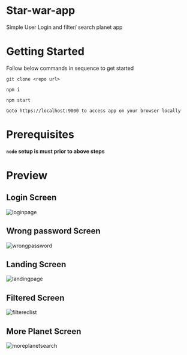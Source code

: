 # Star-war-app
Simple User Login and filter/ search planet app

# Getting Started
Follow below commands in sequence to get started
```
git clone <repo url>

npm i

npm start

Goto https://localhost:9000 to access app on your browser locally

```
# Prerequisites
 **`node` setup is must prior to above steps**

# Preview

## Login Screen
![loginpage](https://user-images.githubusercontent.com/11410696/43383433-97d0c146-93f8-11e8-8c87-61a2f6986cdc.jpg)

## Wrong password Screen
![wrongpassword](https://user-images.githubusercontent.com/11410696/43383655-5707375c-93f9-11e8-8df1-ceeb9394399a.jpg)

## Landing Screen
![landingpage](https://user-images.githubusercontent.com/11410696/43383660-5df5239e-93f9-11e8-8c00-374f00c81595.jpg)

## Filtered Screen
![filteredlist](https://user-images.githubusercontent.com/11410696/43383675-6a3a5084-93f9-11e8-9bd9-0c8dec047aec.jpg)

## More Planet Screen
![moreplanetsearch](https://user-images.githubusercontent.com/11410696/43383682-6e596984-93f9-11e8-8618-94dcb7d21d0e.jpg)

